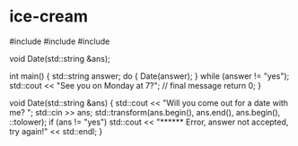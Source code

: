# ice-cream

#include <iostream>
#include <algorithm>
#include <string>

void Date(std::string &ans);

int main()
{
	std::string answer;
	do {
		Date(answer);
	} while (answer != "yes");
	std::cout << "See you on Monday at 7?";	// final message
	return 0;
}

void Date(std::string &ans)
{
	std::cout << "Will you come out for a date with me? ";
	std::cin >> ans;
	std::transform(ans.begin(), ans.end(), ans.begin(), ::tolower);
	if (ans != "yes")
		std::cout << "****** Error, answer not accepted, try again!" << std::endl;
}
